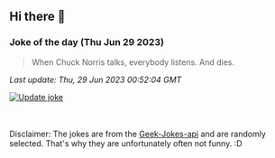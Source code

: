 ## Hi there 👋

### Joke of the day (Thu Jun 29 2023)
<!-- joke -->
>When Chuck Norris talks, everybody listens. And dies.
<!-- /joke -->

*Last update: Thu, 29 Jun 2023 00:52:04 GMT*

[![Update joke](https://github.com/nclskfm/nclskfm/actions/workflows/joke.yml/badge.svg)](https://github.com/nclskfm/nclskfm/actions/workflows/joke.yml)

<br><br>
Disclaimer: The jokes are from the [Geek-Jokes-api](https://github.com/sameerkumar18/geek-joke-api) and are randomly selected. That's why they are unfortunately often not funny. :D
